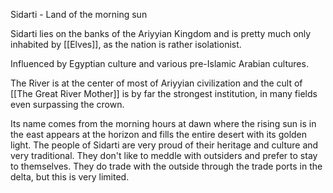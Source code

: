 Sidarti - Land of the morning sun

Sidarti lies on the banks of the Ariyyian Kingdom and is pretty much only inhabited by [[Elves]], as the nation is rather isolationist.

Influenced by Egyptian culture and various pre-Islamic Arabian cultures.

The River is at the center of most of Ariyyian civilization and the cult of [[The Great River Mother]] is by far the strongest institution, in many fields even surpassing the crown.

Its name comes from the morning hours at dawn where the rising sun is in the east appears at the horizon and fills the entire desert with its golden light.
The people of Sidarti are very proud of their heritage and culture and very traditional. They don't like to meddle with outsiders and prefer to stay to themselves. They do trade with the outside through the trade ports in the delta, but this is very limited.